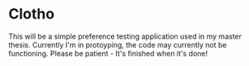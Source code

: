 # Clotho

This will be a simple preference testing application used in my master thesis. Currently I'm in protoyping, the code
may currently not be functioning. Please be patient - It's finished when it's done!
